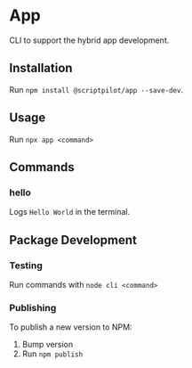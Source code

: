 # App

CLI to support the hybrid app development.

## Installation

Run `npm install @scriptpilot/app --save-dev`.

## Usage

Run `npx app <command>`

## Commands

### hello

Logs `Hello World` in the terminal.

## Package Development

### Testing

Run commands with `node cli <command>`

### Publishing

To publish a new version to NPM:

1. Bump version
2. Run `npm publish`
